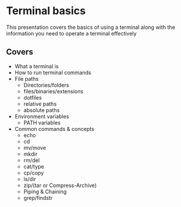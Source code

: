 # Terminal basics

This presentation covers the basics of using a terminal along with the information you need to operate a terminal effectively

## Covers
- What a terminal is
- How to run terminal commands
- File paths
  - Directories/folders
  - files/binaries/extensions
  - dotfiles
  - relative paths
  - absolute paths
- Environment variables
  - PATH variables
- Common commands & concepts
  - echo
  - cd
  - mv/move
  - mkdir
  - rm/del
  - cat/type
  - cp/copy
  - ls/dir
  - zip/(tar or Compress-Archive)
  - Piping & Chaining
  - grep/findstr
